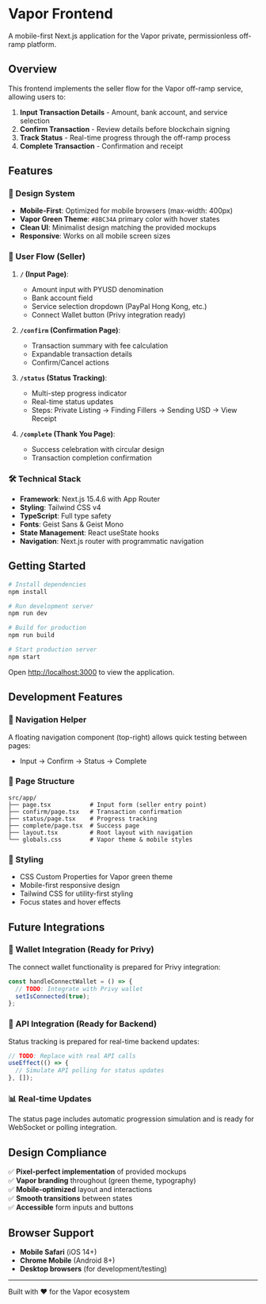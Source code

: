# Vapor Frontend

A mobile-first Next.js application for the Vapor private, permissionless off-ramp platform.

## Overview

This frontend implements the seller flow for the Vapor off-ramp service, allowing users to:
1. **Input Transaction Details** - Amount, bank account, and service selection
2. **Confirm Transaction** - Review details before blockchain signing
3. **Track Status** - Real-time progress through the off-ramp process
4. **Complete Transaction** - Confirmation and receipt

## Features

### 🎨 Design System
- **Mobile-First**: Optimized for mobile browsers (max-width: 400px)
- **Vapor Green Theme**: `#8BC34A` primary color with hover states
- **Clean UI**: Minimalist design matching the provided mockups
- **Responsive**: Works on all mobile screen sizes

### 📱 User Flow (Seller)
1. **`/` (Input Page)**: 
   - Amount input with PYUSD denomination
   - Bank account field
   - Service selection dropdown (PayPal Hong Kong, etc.)
   - Connect Wallet button (Privy integration ready)

2. **`/confirm` (Confirmation Page)**:
   - Transaction summary with fee calculation
   - Expandable transaction details
   - Confirm/Cancel actions

3. **`/status` (Status Tracking)**:
   - Multi-step progress indicator
   - Real-time status updates
   - Steps: Private Listing → Finding Fillers → Sending USD → View Receipt

4. **`/complete` (Thank You Page)**:
   - Success celebration with circular design
   - Transaction completion confirmation

### 🛠 Technical Stack
- **Framework**: Next.js 15.4.6 with App Router
- **Styling**: Tailwind CSS v4
- **TypeScript**: Full type safety
- **Fonts**: Geist Sans & Geist Mono
- **State Management**: React useState hooks
- **Navigation**: Next.js router with programmatic navigation

## Getting Started

```bash
# Install dependencies
npm install

# Run development server
npm run dev

# Build for production
npm run build

# Start production server
npm start
```

Open [http://localhost:3000](http://localhost:3000) to view the application.

## Development Features

### 🧭 Navigation Helper
A floating navigation component (top-right) allows quick testing between pages:
- Input → Confirm → Status → Complete

### 🎯 Page Structure
```
src/app/
├── page.tsx           # Input form (seller entry point)
├── confirm/page.tsx   # Transaction confirmation
├── status/page.tsx    # Progress tracking
├── complete/page.tsx  # Success page
├── layout.tsx         # Root layout with navigation
└── globals.css        # Vapor theme & mobile styles
```

### 🎨 Styling
- CSS Custom Properties for Vapor green theme
- Mobile-first responsive design
- Tailwind CSS for utility-first styling
- Focus states and hover effects

## Future Integrations

### 🔐 Wallet Integration (Ready for Privy)
The connect wallet functionality is prepared for Privy integration:
```typescript
const handleConnectWallet = () => {
  // TODO: Integrate with Privy wallet
  setIsConnected(true);
};
```

### 🔌 API Integration (Ready for Backend)
Status tracking is prepared for real-time backend updates:
```typescript
// TODO: Replace with real API calls
useEffect(() => {
  // Simulate API polling for status updates
}, []);
```

### 📊 Real-time Updates
The status page includes automatic progression simulation and is ready for WebSocket or polling integration.

## Design Compliance

✅ **Pixel-perfect implementation** of provided mockups  
✅ **Vapor branding** throughout (green theme, typography)  
✅ **Mobile-optimized** layout and interactions  
✅ **Smooth transitions** between states  
✅ **Accessible** form inputs and buttons  

## Browser Support

- **Mobile Safari** (iOS 14+)
- **Chrome Mobile** (Android 8+)
- **Desktop browsers** (for development/testing)

---

Built with ❤️ for the Vapor ecosystem
